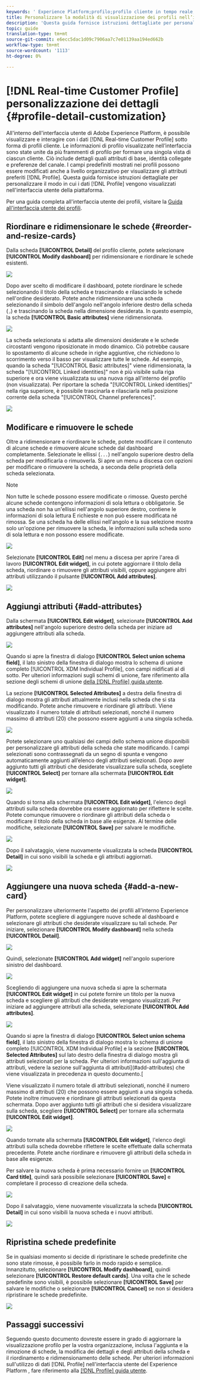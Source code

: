 ```yaml
---
keywords: ' Experience Platform;profilo;profilo cliente in tempo reale;interfaccia utente;interfaccia utente;personalizzazione;dettagli profilo;dettagli'
title: Personalizzare la modalità di visualizzazione dei profili nell’interfaccia utente
description: 'Questa guida fornisce istruzioni dettagliate per personalizzare il modo in cui i dati del profilo cliente in tempo reale vengono visualizzati nell’interfaccia utente di Adobe Experience Platform. '
topic: guide
translation-type: tm+mt
source-git-commit: e6ecc5dac1d09c7906aa7c7e01139aa194ed662b
workflow-type: tm+mt
source-wordcount: '1113'
ht-degree: 0%

---
```



# [!DNL Real-time Customer Profile] personalizzazione dei dettagli  {#profile-detail-customization}

All&#39;interno dell&#39;interfaccia utente di Adobe Experience Platform, è possibile visualizzare e interagire con i dati [!DNL Real-time Customer Profile] sotto forma di profili cliente. Le informazioni di profilo visualizzate nell’interfaccia sono state unite da più frammenti di profilo per formare una singola vista di ciascun cliente. Ciò include dettagli quali attributi di base, identità collegate e preferenze del canale. I campi predefiniti mostrati nei profili possono essere modificati anche a livello organizzativo per visualizzare gli attributi preferiti [!DNL Profile]. Questa guida fornisce istruzioni dettagliate per personalizzare il modo in cui i dati [!DNL Profile] vengono visualizzati nell&#39;interfaccia utente della piattaforma.

Per una guida completa all&#39;interfaccia utente dei profili, visitare la [Guida all&#39;interfaccia utente dei profili](user-guide.md).

## Riordinare e ridimensionare le schede {#reorder-and-resize-cards}

Dalla scheda **[!UICONTROL Detail]** del profilo cliente, potete selezionare **[!UICONTROL Modify dashboard]** per ridimensionare e riordinare le schede esistenti.

![](../images/profile-customization/profiles-modify-dashboard.png)

Dopo aver scelto di modificare il dashboard, potete riordinare le schede selezionando il titolo della scheda e trascinando e rilasciando le schede nell&#39;ordine desiderato. Potete anche ridimensionare una scheda selezionando il simbolo dell&#39;angolo nell&#39;angolo inferiore destro della scheda (`⌟`) e trascinando la scheda nella dimensione desiderata. In questo esempio, la scheda **[!UICONTROL Basic attributes]** viene ridimensionata.

![](../images/profile-customization/profiles-resize-cards.png)

La scheda selezionata si adatta alle dimensioni desiderate e le schede circostanti vengono riposizionate in modo dinamico. Ciò potrebbe causare lo spostamento di alcune schede in righe aggiuntive, che richiedono lo scorrimento verso il basso per visualizzare tutte le schede. Ad esempio, quando la scheda &quot;[!UICONTROL Basic attributes]&quot; viene ridimensionata, la scheda &quot;[!UICONTROL Linked identities]&quot; non è più visibile sulla riga superiore e ora viene visualizzata su una nuova riga all&#39;interno del profilo (non visualizzata). Per riportare la scheda &quot;[!UICONTROL Linked identities]&quot; nella riga superiore, è possibile trascinarla e rilasciarla nella posizione corrente della scheda &quot;[!UICONTROL Channel preferences]&quot;.

![](../images/profile-customization/profiles-card-resized.png)

## Modificare e rimuovere le schede

Oltre a ridimensionare e riordinare le schede, potete modificare il contenuto di alcune schede e rimuovere alcune schede dal dashboard completamente. Selezionate le ellissi (`...`) nell&#39;angolo superiore destro della scheda per modificarla o rimuoverla. Si apre un menu a discesa con opzioni per modificare o rimuovere la scheda, a seconda delle proprietà della scheda selezionata.

>[!NOTE]
>
>Non tutte le schede possono essere modificate o rimosse. Questo perché alcune schede contengono informazioni di sola lettura o obbligatorie. Se una scheda non ha un&#39;ellissi nell&#39;angolo superiore destro, contiene le informazioni di sola lettura E richieste e non può essere modificata né rimossa. Se una scheda ha delle ellissi nell&#39;angolo e la sua selezione mostra solo un&#39;opzione per rimuovere la scheda, le informazioni sulla scheda sono di sola lettura e non possono essere modificate.

![](../images/profile-customization/profiles-edit-remove-resized.png)

Selezionate **[!UICONTROL Edit]** nel menu a discesa per aprire l&#39;area di lavoro **[!UICONTROL Edit widget]**, in cui potete aggiornare il titolo della scheda, riordinare o rimuovere gli attributi visibili, oppure aggiungere altri attributi utilizzando il pulsante **[!UICONTROL Add attributes]**.

![](../images/profile-customization/profiles-edit-widget-basic-attributes.png)

## Aggiungi attributi {#add-attributes}

Dalla schermata **[!UICONTROL Edit widget]**, selezionate **[!UICONTROL Add attributes]** nell&#39;angolo superiore destro della scheda per iniziare ad aggiungere attributi alla scheda.

![](../images/profile-customization/profiles-edit-widget-basic-add-attributes.png)

Quando si apre la finestra di dialogo **[!UICONTROL Select union schema field]**, il lato sinistro della finestra di dialogo mostra lo schema di unione completo [!UICONTROL XDM Individual Profile], con campi nidificati al di sotto. Per ulteriori informazioni sugli schemi di unione, fare riferimento alla sezione degli schemi di unione [della [!DNL Profile] guida utente](user-guide.md#union-schema).

La sezione **[!UICONTROL Selected Attributes]** a destra della finestra di dialogo mostra gli attributi attualmente inclusi nella scheda che si sta modificando. Potete anche rimuovere e riordinare gli attributi. Viene visualizzato il numero totale di attributi selezionati, nonché il numero massimo di attributi (20) che possono essere aggiunti a una singola scheda.

![](../images/profile-customization/profiles-select-field-before.png)

Potete selezionare uno qualsiasi dei campi dello schema unione disponibili per personalizzare gli attributi della scheda che state modificando. I campi selezionati sono contrassegnati da un segno di spunta e vengono automaticamente aggiunti all’elenco degli attributi selezionati. Dopo aver aggiunto tutti gli attributi che desiderate visualizzare sulla scheda, scegliete **[!UICONTROL Select]** per tornare alla schermata **[!UICONTROL Edit widget]**.

![](../images/profile-customization/profiles-select-field-after.png)

Quando si torna alla schermata **[!UICONTROL Edit widget]**, l&#39;elenco degli attributi sulla scheda dovrebbe ora essere aggiornato per riflettere le scelte. Potete comunque rimuovere o riordinare gli attributi della scheda o modificare il titolo della scheda in base alle esigenze. Al termine delle modifiche, selezionate **[!UICONTROL Save]** per salvare le modifiche.

![](../images/profile-customization/profiles-edit-widget-new-attributes.png)

Dopo il salvataggio, viene nuovamente visualizzata la scheda **[!UICONTROL Detail]** in cui sono visibili la scheda e gli attributi aggiornati.

![](../images/profile-customization/profiles-resized-card-new-attributes.png)

## Aggiungere una nuova scheda {#add-a-new-card}

Per personalizzare ulteriormente l&#39;aspetto dei profili all&#39;interno  Experience Platform, potete scegliere di aggiungere nuove schede al dashboard e selezionare gli attributi che desiderate visualizzare su tali schede. Per iniziare, selezionare **[!UICONTROL Modify dashboard]** nella scheda **[!UICONTROL Detail]**.

![](../images/profile-customization/profiles-modify-dashboard.png)

Quindi, selezionate **[!UICONTROL Add widget]** nell&#39;angolo superiore sinistro del dashboard.

![](../images/profile-customization/profiles-add-widget.png)

Scegliendo di aggiungere una nuova scheda si apre la schermata **[!UICONTROL Edit widget]** in cui potete fornire un titolo per la nuova scheda e scegliere gli attributi che desiderate vengano visualizzati. Per iniziare ad aggiungere attributi alla scheda, selezionate **[!UICONTROL Add attributes]**.

![](../images/profile-customization/profiles-edit-new-widget.png)

Quando si apre la finestra di dialogo **[!UICONTROL Select union schema field]**, il lato sinistro della finestra di dialogo mostra lo schema di unione completo [!UICONTROL XDM Individual Profile] e la sezione **[!UICONTROL Selected Attributes]** sul lato destro della finestra di dialogo mostra gli attributi selezionati per la scheda. Per ulteriori informazioni sull&#39;aggiunta di attributi, vedere la sezione sull&#39;aggiunta di attributi](#add-attributes) che viene visualizzata in precedenza in questo documento.[

Viene visualizzato il numero totale di attributi selezionati, nonché il numero massimo di attributi (20) che possono essere aggiunti a una singola scheda. Potete inoltre rimuovere e riordinare gli attributi selezionati da questa schermata. Dopo aver aggiunto tutti gli attributi che si desidera visualizzare sulla scheda, scegliere **[!UICONTROL Select]** per tornare alla schermata **[!UICONTROL Edit widget]**.

![](../images/profile-customization/profiles-add-fields-new-widget.png)

Quando tornate alla schermata **[!UICONTROL Edit widget]**, l&#39;elenco degli attributi sulla scheda dovrebbe riflettere le scelte effettuate dalla schermata precedente. Potete anche riordinare e rimuovere gli attributi della scheda in base alle esigenze.

Per salvare la nuova scheda è prima necessario fornire un **[!UICONTROL Card title]**, quindi sarà possibile selezionare **[!UICONTROL Save]** e completare il processo di creazione della scheda.

![](../images/profile-customization/profiles-edit-new-widget-with-fields.png)

Dopo il salvataggio, viene nuovamente visualizzata la scheda **[!UICONTROL Detail]** in cui sono visibili la nuova scheda e i nuovi attributi.

![](../images/profile-customization/profiles-detail-new-widget.png)

## Ripristina schede predefinite

Se in qualsiasi momento si decide di ripristinare le schede predefinite che sono state rimosse, è possibile farlo in modo rapido e semplice. Innanzitutto, selezionare **[!UICONTROL Modify dashboard]**, quindi selezionare **[!UICONTROL Restore default cards]**. Una volta che le schede predefinite sono visibili, è possibile selezionare **[!UICONTROL Save]** per salvare le modifiche o selezionare **[!UICONTROL Cancel]** se non si desidera ripristinare le schede predefinite.

![](../images/profile-customization/profiles-restore-default.png)

## Passaggi successivi

Seguendo questo documento dovreste essere in grado di aggiornare la visualizzazione profilo per la vostra organizzazione, inclusa l&#39;aggiunta e la rimozione di schede, la modifica dei dettagli e degli attributi della scheda e il riordinamento e ridimensionamento delle schede. Per ulteriori informazioni sull&#39;utilizzo di dati [!DNL Profile] nell&#39;interfaccia utente del Experience Platform , fare riferimento alla [[!DNL Profile] guida utente](user-guide.md).